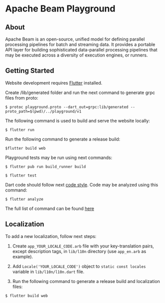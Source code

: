 <!--
    Licensed to the Apache Software Foundation (ASF) under one
    or more contributor license agreements.  See the NOTICE file
    distributed with this work for additional information
    regarding copyright ownership.  The ASF licenses this file
    to you under the Apache License, Version 2.0 (the
    "License"); you may not use this file except in compliance
    with the License.  You may obtain a copy of the License at

      http://www.apache.org/licenses/LICENSE-2.0

    Unless required by applicable law or agreed to in writing,
    software distributed under the License is distributed on an
    "AS IS" BASIS, WITHOUT WARRANTIES OR CONDITIONS OF ANY
    KIND, either express or implied.  See the License for the
    specific language governing permissions and limitations
    under the License.
-->

# Apache Beam Playground

## About

Apache Beam is an open-source, unified model for defining parallel processing pipelines for batch and streaming data.
It provides a portable API layer for building sophisticated data-parallel processing pipelines that may be executed across a diversity of execution engines, or runners.

## Getting Started

Website development requires [Flutter](https://flutter.dev/docs/get-started/install) installed.

Create /lib/generated folder and run the next command to generate grpc files from proto:

`$ protoc playground.proto --dart_out=grpc:lib/generated --proto_path=$(pwd)/../playground/v1`

The following command is used to build and serve the website locally:

`$ flutter run`

Run the following command to generate a release build:

`$flutter build web`

Playground tests may be run using next commands:

`$ flutter pub run build_runner build`

`$ flutter test`

Dart code should follow next [code style](https://dart-lang.github.io/linter/lints/index.html). Code may be analyzed using this command:

`$ flutter analyze`

The full list of command can be found [here](https://flutter.dev/docs/reference/flutter-cli)

## Localization

To add a new localization, follow next steps:

1. Create `app_YOUR_LOCALE_CODE.arb` file with your key-translation pairs, except description tags, in `lib/l10n` directory (use `app_en.arb` as example).

2. Add `Locale('YOUR_LOCALE_CODE')` object to `static const locales` variable in `lib/l10n/l10n.dart` file.

3. Run the following command to generate a release build and localization files:

`$ flutter build web`